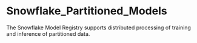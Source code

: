 # Snowflake_Partitioned_Models
The Snowflake Model Registry supports distributed processing of training and inference of partitioned data.
